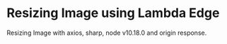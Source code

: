 # Resizing Image using Lambda Edge

Resizing Image with axios, sharp, node v10.18.0 and origin response.
